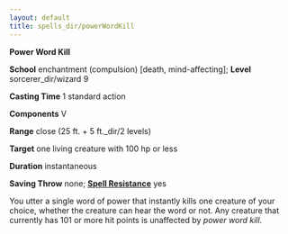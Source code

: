 ```yaml
---
layout: default
title: spells_dir/powerWordKill
---
```

 **Power Word Kill**

**School** enchantment (compulsion) [death, mind-affecting]; **Level** sorcerer_dir/wizard 9

**Casting Time** 1 standard action

**Components** V

**Range** close (25 ft. + 5 ft._dir/2 levels)

**Target** one living creature with 100 hp or less

**Duration** instantaneous

**Saving Throw** none; **[Spell Resistance](../glossary#_spell-resistance)** yes

You utter a single word of power that instantly kills one creature of your choice, whether the creature can hear the word or not. Any creature that currently has 101 or more hit points is unaffected by _power word kill_.

